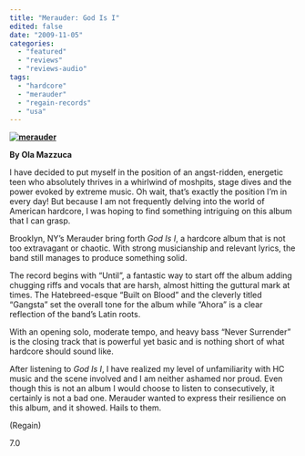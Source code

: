 ```yaml
---
title: "Merauder: God Is I"
edited: false
date: "2009-11-05"
categories:
  - "featured"
  - "reviews"
  - "reviews-audio"
tags:
  - "hardcore"
  - "merauder"
  - "regain-records"
  - "usa"
---
```


**[![merauder](http://www.hellbound.ca/wp-content/uploads/2009/11/merauder.jpg "merauder")](http://www.hellbound.ca/wp-content/uploads/2009/11/merauder.jpg)**

**By Ola Mazzuca**

I have decided to put myself in the position of an angst-ridden, energetic teen who absolutely thrives in a whirlwind of moshpits, stage dives and the power evoked by extreme music. Oh wait, that’s exactly the position I’m in every day! But because I am not frequently delving into the world of American hardcore, I was hoping to find something intriguing on this album that I can grasp.

Brooklyn, NY’s Merauder bring forth _God Is I_, a hardcore album that is not too extravagant or chaotic. With strong musicianship and relevant lyrics, the band still manages to produce something solid.

The record begins with “Until”, a fantastic way to start off the album adding chugging riffs and vocals that are harsh, almost hitting the guttural mark at times. The Hatebreed-esque “Built on Blood” and the cleverly titled “Gangsta” set the overall tone for the album while “Ahora” is a clear reflection of the band’s Latin roots.

With an opening solo, moderate tempo, and heavy bass “Never Surrender” is the closing track that is powerful yet basic and is nothing short of what hardcore should sound like.

After listening to _God Is I_, I have realized my level of unfamiliarity with HC music and the scene involved and I am neither ashamed nor proud. Even though this is not an album I would choose to listen to consecutively, it certainly is not a bad one. Merauder wanted to express their resilience on this album, and it showed. Hails to them.

(Regain)

7.0
